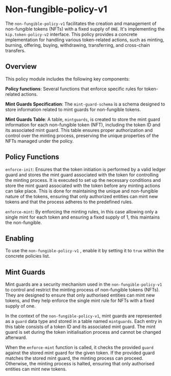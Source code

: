 # Non-fungible-policy-v1
  

The `non-fungible-policy-v1` facilitates the creation and management of non-fungible tokens (NFTs) with a fixed supply of `ONE`. It's implementing the `kip.token-policy-v2` interface. This policy provides a concrete implementation for handling various token-related actions, such as minting, burning, offering, buying, withdrawing, transferring, and cross-chain transfers.


## Overview
  
This policy module includes the following key components:
 
  
**Policy functions**: Several functions that enforce specific rules for token-related actions.
  
**Mint Guards Specification**: The `mint-guard-schema` is a schema designed to store information related to mint guards for non-fungible tokens.
 
**Mint Guards Table**: A table, `mintguards`, is created to store the mint guard information for each non-fungible token (NFT), including the token ID and its associated mint guard. This table ensures proper authorization and control over the minting process, preserving the unique properties of the NFTs managed under the policy.

  

## Policy Functions
 
`enforce-init`: Ensures that the token initiation is performed by a valid ledger guard and stores the mint guard associated with the token for controlling the minting process. It is executed to set up the necessary conditions and store the mint guard associated with the token before any minting actions can take place. This  is done for maintaining the unique and non-fungible nature of the tokens, ensuring that only authorized entities can mint new tokens and that the process adheres to the predefined rules. 


`enforce-mint`: By enforcing the minting rules, in this case allowing only a single mint for each token and ensuring a fixed supply of 1, this maintains the non-fungible. 




## Enabling

To use the `non-fungible-policy-v1` , enable it by setting it to `true` within the concrete policies list.


## Mint Guards

Mint guards are a security mechanism used in the `non-fungible-policy-v1` to control and restrict the minting process of non-fungible tokens (NFTs). They are designed to ensure that only authorised entities can mint new tokens, and they help enforce the single mint rule for NFTs with a fixed supply of one.
  
In the context of the `non-fungible-policy-v1`, mint guards are represented as a `guard` data type and stored in a table named `mintguards`. Each entry in this table consists of a token ID and its associated mint guard. The mint guard is set during the token initialisation process and cannot be changed afterward.

When the `enforce-mint` function is called, it checks the provided `guard` against the stored mint guard for the given token. If the provided guard matches the stored mint guard, the minting process can proceed. Otherwise, the minting process is halted, ensuring that only authorised entities can mint new tokens.